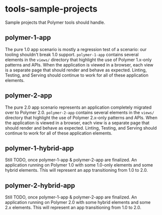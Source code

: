 # tools-sample-projects
Sample projects that Polymer tools should handle.


## polymer-1-app

The pure 1.0 app scenario is mostly a regression test of a scenario: our tooling shouldn't break 1.0 support. `polymer-1-app` contains several elements in the `views/` directory that highlight the use of Polymer 1.x-only patterns and APIs. When the application is viewed in a browser, each view is a separate page that should render and behave as expected. Linting, Testing, and Serving should continue to work for all of these application elements.


## polymer-2-app

The pure 2.0 app scenario represents an application completely migrated over to Polymer 2.0. `polymer-2-app` contains several elements in the `views/` directory that highlight the use of Polymer 2.x-only patterns and APIs. When the application is viewed in a browser, each view is a separate page that should render and behave as expected. Linting, Testing, and Serving should continue to work for all of these application elements.


## polymer-1-hybrid-app

Still TODO, once polymer-1-app & polymer-2-app are finalized. An application running on Polymer 1.0 with some 1.0-only elements and some hybrid elements. This will represent an app transitioning from 1.0 to 2.0.


## polymer-2-hybrid-app

Still TODO, once polymer-1-app & polymer-2-app are finalized. An application running on Polymer 2.0 with some hybrid elements and some 2.x elements. This will represent an app transitioning from 1.0 to 2.0.
